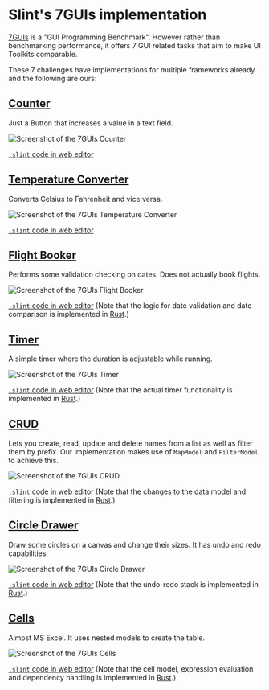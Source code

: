 # Slint's 7GUIs implementation

[7GUIs](https://eugenkiss.github.io/7guis/) is a "GUI Programming Benchmark".
However rather than benchmarking performance, it offers 7 GUI related tasks that aim to make UI Toolkits comparable.

These 7 challenges have implementations for multiple frameworks already and the following are ours:

## [Counter](https://eugenkiss.github.io/7guis/tasks#counter)
Just a Button that increases a value in a text field.

![Screenshot of the 7GUIs Counter](https://user-images.githubusercontent.com/22800467/168557310-60219332-4774-4ebc-8584-7a973c7918c0.png "Counter")

[`.slint` code in web editor](https://slint-ui.com/editor/?load_url=https://raw.githubusercontent.com/slint-ui/slint/master/examples/7guis/counter.slint)

## [Temperature Converter](https://eugenkiss.github.io/7guis/tasks/#temp)
Converts Celsius to Fahrenheit and vice versa.

![Screenshot of the 7GUIs Temperature Converter](https://user-images.githubusercontent.com/22800467/168557382-d00e22e5-c65b-430a-a6a4-72665445f98d.png "Temperature Converter")

[`.slint` code in web editor](https://slint-ui.com/editor/?load_url=https://raw.githubusercontent.com/slint-ui/slint/master/examples/7guis/tempconv.slint)

## [Flight Booker](https://eugenkiss.github.io/7guis/tasks/#flight)
Performs some validation checking on dates.
Does not actually book flights.

![Screenshot of the 7GUIs Flight Booker](https://user-images.githubusercontent.com/22800467/168557449-769df1cd-f967-4e14-bc5c-d8eeccc33305.png "Flight Booker")

[`.slint` code in web editor](https://slint-ui.com/editor/?load_url=https://raw.githubusercontent.com/slint-ui/slint/master/examples/7guis/booker.slint)
(Note that the logic for date validation and date comparison is implemented in [Rust](./booker.rs).)

## [Timer](https://eugenkiss.github.io/7guis/tasks/#timer)
A simple timer where the duration is adjustable while running.

![Screenshot of the 7GUIs Timer](https://user-images.githubusercontent.com/22800467/168557131-68382191-9228-4d58-9683-6648ab5e7efd.png "Timer")

[`.slint` code in web editor](https://slint-ui.com/editor/?load_url=https://raw.githubusercontent.com/slint-ui/slint/master/examples/7guis/timer.slint)
(Note that the actual timer functionality is implemented in [Rust](./timer.rs).)

## [CRUD](https://eugenkiss.github.io/7guis/tasks/#crud)
Lets you create, read, update and delete names from a list as well as filter them by prefix.
Our implementation makes use of `MapModel` and `FilterModel` to achieve this.

![Screenshot of the 7GUIs CRUD](https://user-images.githubusercontent.com/22800467/168557502-93c87141-3eb5-410c-9b83-4b7342727e37.png "CRUD")

[`.slint` code in web editor](https://slint-ui.com/editor/?load_url=https://raw.githubusercontent.com/slint-ui/slint/master/examples/7guis/crud.slint)
(Note that the changes to the data model and filtering is implemented in [Rust](./crud.rs).)

## [Circle Drawer](https://eugenkiss.github.io/7guis/tasks/#circle)
Draw some circles on a canvas and change their sizes. It has undo and redo capabilities.

![Screenshot of the 7GUIs Circle Drawer](https://user-images.githubusercontent.com/22800467/168557533-7632efba-3b3b-459d-a8c0-6f166fa42e23.png "Circle Drawer")

[`.slint` code in web editor](https://slint-ui.com/editor/?load_url=https://raw.githubusercontent.com/slint-ui/slint/master/examples/7guis/circledraw.slint)
(Note that the undo-redo stack is implemented in [Rust](./circledraw.rs).)

## [Cells](https://eugenkiss.github.io/7guis/tasks/#cells)
Almost MS Excel. It uses nested models to create the table.

![Screenshot of the 7GUIs Cells](https://user-images.githubusercontent.com/22800467/168557595-95ad3255-006c-416a-bccd-8f5251adebd7.png "Cells")

[`.slint` code in web editor](https://slint-ui.com/editor/?load_url=https://raw.githubusercontent.com/slint-ui/slint/master/examples/7guis/cells.slint)
(Note that the cell model, expression evaluation and dependency handling is implemented in [Rust](./cells.rs).)
